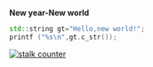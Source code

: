 **New year-New world**
``` cpp
std::string gt="Hello,new world!";
printf ("%s\n",gt.c_str());
```
[![stalk counter](https://api.visitorbadge.io/api/visitors?path=https%3A%2F%2Flqdoj.edu.vn%2Fuser%2FSBD_01_Lam&countColor=%232ccce4)](https://visitorbadge.io/status?path=https%3A%2F%2Flqdoj.edu.vn%2Fuser%2FSBD_01_Lam)
